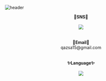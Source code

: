 ![header](https://capsule-render.vercel.app/api?type=venom&color=auto&height=150&section=header&text=Hello&fontSize=50)
<br>

<div align="center">
  <Strong>🌱SNS🌱</Strong><br><br>
  <a href="" target="_blank"><img src="https://img.shields.io/badge/Instagram-E4405F?style=for-the-badge&logo=instagram&logoColor=white"/></a>
  <br><br><br>
  <Strong>💬Email💬</Strong><br>
  qazsa15@gmail.com
</div><br><br>

<div align="center">
  <Strong>✨Language✨</Strong><br><br>
  <img src="https://img.shields.io/badge/Java-ED8B00?style=for-the-badge&logo=openjdk&logoColor=white"/>
</div>

<!--
**23weeks/23weeks** is a ✨ _special_ ✨ repository because its `README.md` (this file) appears on your GitHub profile.

Here are some ideas to get you started:

- 🔭 I’m currently working on ...
- 🌱 I’m currently learning ...
- 👯 I’m looking to collaborate on ...
- 🤔 I’m looking for help with ...
- 💬 Ask me about ...
- 📫 How to reach me: ...
- 😄 Pronouns: ...
- ⚡ Fun fact: ...
-->
